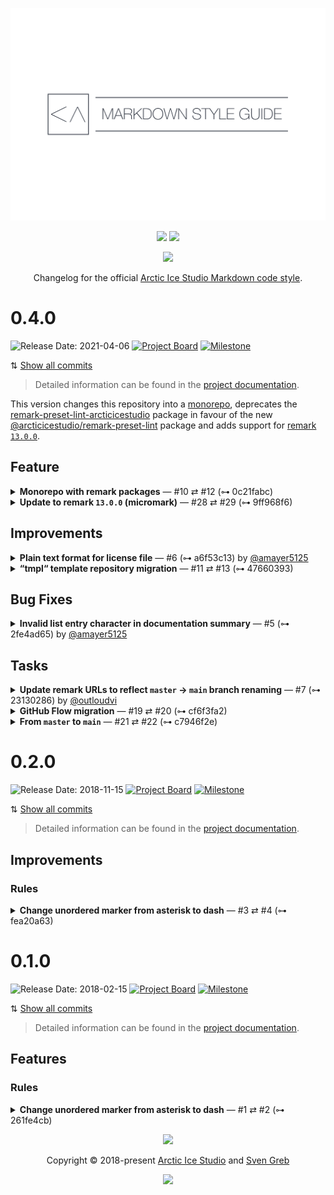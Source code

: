 <p align="center"><img src="https://raw.githubusercontent.com/arcticicestudio/styleguide-markdown/main/assets/images/repository-hero.svg?sanitize=true"/></p>

<p align="center"><a href="https://github.com/arcticicestudio/styleguide-markdown/releases/latest" target="_blank" rel="noreferrer"><img src="https://img.shields.io/github/release/arcticicestudio/styleguide-markdown.svg?style=flat-square&label=Release&logo=github&logoColor=eceff4&colorA=4c566a&colorB=88c0d0"/></a> <a href="https://arcticicestudio.github.io/styleguide-markdown" target="_blank" rel="noreferrer"><img src="https://img.shields.io/github/release/arcticicestudio/styleguide-markdown.svg?style=flat-square&label=Docs&logo=read-the-docs&logoColor=eceff4&colorA=4c566a&colorB=88c0d0"/></a></p>

<p align="center"><a href="https://www.npmjs.com/package/@arcticicestudio/remark-preset-lint" target="_blank" rel="noreferrer"><img src="https://img.shields.io/npm/v/@arcticicestudio/remark-preset-lint.svg?style=flat-square&label=@arcticicestudio/remark-preset-lint&logoColor=eceff4&colorA=4c566a&colorB=88c0d0&logo=data:image/svg+xml;base64,PHN2ZyB4bWxucz0iaHR0cDovL3d3dy53My5vcmcvMjAwMC9zdmciIHdpZHRoPSIxNiIgaGVpZ2h0PSIxNiI+PHBhdGggZmlsbD0iI2Q4ZGVlOSIgZD0iTTEyIDE0SDRhMiAyIDAgMCAxLTItMlY0YTIgMiAwIDAgMSAyLTJoOGEyIDIgMCAwIDEgMiAydjhhMiAyIDAgMCAxLTIgMnpNNCAzLjMzMkEuNjcuNjcgMCAwIDAgMy4zMzIgNHY4YzAgLjM2Ny4zLjY2OC42NjguNjY4aDhhLjY3LjY3IDAgMCAwIC42NjgtLjY2OFY0QS42Ny42NyAwIDAgMCAxMiAzLjMzMnptMCAwIi8+PHBhdGggZmlsbD0iI2Q4ZGVlOSIgZD0iTTggNmgyLjY2OHY2LjY2OEg4em0wIDAiLz48L3N2Zz4K"/></a></p>

<p align="center">Changelog for the official <a href="https://github.com/arcticicestudio/styleguide-markdown" target="_blank" rel="noreferrer">Arctic Ice Studio Markdown code style</a>.</p>

<!--lint disable no-duplicate-headings no-duplicate-headings-in-section-->

# 0.4.0

![Release Date: 2021-04-06](https://img.shields.io/static/v1?style=flat-square&label=Release%20Date&message=2021-04-06&colorA=4c566a&colorB=88c0d0) [![Project Board](https://img.shields.io/static/v1?style=flat-square&label=Project%20Board&message=0.4.0&logo=github&logoColor=eceff4&colorA=4c566a&colorB=88c0d0)](https://github.com/arcticicestudio/styleguide-markdown/projects/5) [![Milestone](https://img.shields.io/static/v1?style=flat-square&label=Milestone&message=0.4.0&logo=github&logoColor=eceff4&colorA=4c566a&colorB=88c0d0)](https://github.com/arcticicestudio/styleguide-markdown/milestone/3)

⇅ [Show all commits][gh-compare-tag-v0.2.0_v0.4.0]

> Detailed information can be found in the [project documentation][docs].

This version changes this repository into a [monorepo][trbdev-monorepo], deprecates the [remark-preset-lint-arcticicestudio][gh-arcticicestudio/remark-preset-lint-arcticicestudio] package in favour of the new [@arcticicestudio/remark-preset-lint][gh-tree-pkgs-@ais-remark-preset-lint] package and adds support for [remark `13.0.0`][gh-remarkjs/remark-rel-v13.0.0].

## Feature

<details>
<summary><strong>Monorepo with remark packages</strong> — #10 ⇄ #12 (⊶ 0c21fabc)</summary>

↠ Before this change this repository only contained the actual style guide documentation while specific projects that implement the guidelines for linters and code style analyzer lived in separate repositories. This was the best approach for modularity and a small and clear code base, but it increased the maintenance overhead by `1(n)` since changes to the development workflow or toolbox, general project documentations as well as dependency management required changes in every repository with dedicated tickets/issues and PRs. In particular, Node packages require frequent dependency management due to their fast development cycles to keep up-to-date with the latest package changes like (security) bug fixes.

This style guide was implemented by the [remark-preset-lint-arcticicestudio][gh-arcticicestudio/remark-preset-lint-arcticicestudio] Node package that lived in its own repository. The development workflow was clean using most of GitHub's awesome features like project boards, _codeowner_ assignments, issue & PR automation and so on, but changes often required multiple actions when packages depend on each other or they use the same development tooling and documentation standards.

### Monorepo Comparison

[Monorepos][trbdev-monorepo] are a fantastic way to manage such a project structure, but there are also some points that must be taken into account:

- **No more scoped code** — the developer experience with Git is slightly worse because commits can contains changes to multiple scopes of the code. Since there is only a “transparent separation” of code, that was previously located in a dedicated repository but is not aggregated into a parent (e.g. `packages`) with other modules, commits can now contain changes to multiple code scopes spread over the entire code base.
- **No more assignment of commits to single modules** — like described in the bullet point above, commit can contain changes to multiple modules, it is harder to detect which commit targeted a specific module.
- **Steeper learning curve for new contributors** — in a dedicated repository that only hosts a specific module it is easier for new developers to contribute to the project, but in a monorepo they might need to change code in multiple places within other modules or the root code/documentation of the entire project.
- **Uniform version number** — in order to keep conform to [SemVer][], the entire project must use a uniform version number. This means that a module that has not been changed since the last version must also be incremented in order to keep compatible with the other modules.
  Using different version numbers prefixed/suffixed with an individual version number **is a not an option**, **increases the maintenance overhead** and **and drastically reduces the project overview and quality**! This would result in multiple Git tags on the `main` branch as well as “empty” changelogs and release notes with placeholder logs that only refer to changes of other modules.

### Project Future

Even though a _monorepo_ required some special thoughts, it also comes with a lot of benefits and makes sense **for specific project modules that are slightly coupled** and where using dedicated repositories only increases the maintenance overhead **when changes must be reflected in multiple modules anyway**.

In order to reduce the maintenance overhead, the [remark-preset-lint-arcticicestudio][gh-arcticicestudio/remark-preset-lint-arcticicestudio] Node package has been migrated into this repository by adapting to [Yarn workspaces][yarn-docs-ws]. This simplifies the development tooling setup and allows to use a unified documentation base as well as a smoother development and testing workflow.

This change also implies that the root of the repository is the main package for the entire project setup including shared development dependencies, tools and documentations while the packages only contain specific configurations and (dev)dependencies.

### Scoped Packages

Before [remark-preset-lint-arcticicestudio][gh-arcticicestudio/remark-preset-lint-arcticicestudio] was not a [scoped package][npm-docs-scopes] but suffixed with `-arcticicestudio`. To simplify the naming and improving the usage of user/organization specific packages, it is now scoped to `@arcticicestudio` resulting in the new name `@arcticicestudio/remark-preset-lint`.
The currently released public version has been deprecated using the [`npm deprecate` command][npm-docs-cli-depr] where the provided message points out to migrate to the new scoped packages.

### Versioning

The style guide itself and all packages use a shared/fixed/locked version. This helps all packages to keep in sync and ensure the compatibility with the latest style guide version.

</details>

<details>
<summary><strong>Update to remark <code>13.0.0</code> (micromark)</strong> — #28 ⇄ #29 (⊶ 9ff968f6)</summary>

<p align="center"><img src="https://user-images.githubusercontent.com/7836623/113579731-fd719300-9624-11eb-886e-871189e61eb5.png" width="75%" /></p>
<!-- Source: https://raw.githubusercontent.com/remarkjs/remark/1f338e72/logo.svg?sanitize=true-->

↠ [remark 13.0.0][gh-remarkjs/remark-rel-v13.0.0] is a giant change for remark that replaced the 5+ year old internals with a new low-level parser called [micromark][gh-micromark/micromark]. It comes with 100% CommonMark (and GFM as an extension) compliance and is a good base for the future of remark and Markdown.

### Migration

This projects uses remark through the [remark-lint][gh-remarkjs/remark-lint] plugin, which introduced support for remark `13.0.0` in its [package version `8.0.0`][gh-remarkjs/remark-lint-rel-v8.0.0], and the [remark-cli][gh-remarkjs/remark] package, which comes with support for remark `13.0.0` in its [package version `9.0.0`][gh-remarkjs/remark-rel-remark-cli@9.0.0].

- **Updated `remark-cli`** — bumped minimum version from [`5.0.0` to `9.0.0`][gh-remarkjs/remark-comp-remark-cli@5.0.0_remark-cli@9.0.0]
- **Updated `remark-lint`** — bumped minimum version from [`6.0.1` to `8.0.0`][gh-remarkjs/remark-lint-comp-6.0.0_8.0.0]
- **Updated all `remark-lint-*` packages** — the [`@arcticicestudio/remark-preset-lint`][gh-tree-pkgs-@ais-remark-preset-lint] packages supports all `remark-lint-*` core rule packages whose minimum versions are now bumped to the major version that introduced support for remark `13.0.0`.
- **Added [`remark-gfm` plugin][gh-remarkjs/remark-gfm]** — the support for [GitHub Flavored Markdown][gfm] has been moved into the `remark-gfm` plugin.
- **Added [`remark-footnotes` plugin][gh-remarkjs/remark-footnotes]** — adds support for [Pandoc][] footnotes.
- **Validated the code base with new linter rules** — Run checks with updated packages afterwards to fix and improve results found by linters.

### Features

Because most package versions that are currently used were not up-to-date before, support for new features like core rules has also been added:

- **Support for [`remark-lint-no-duplicate-defined-urls`][gh-remarkjs/remark-lint-tree-pkgs-remark-lint-no-duplicate-defined-urls]** — the core rule warns when definitions define the same URL.
- **Support for [`remark-lint-no-unneeded-full-reference-image`][gh-remarkjs/remark-lint-tree-pkgs-remark-lint-no-unneeded-full-reference-image]** — the core rule warns when full reference images are used that could be collapsed.
- **Support for [`remark-lint-no-unneeded-full-reference-link`][gh-remarkjs/remark-lint-tree-pkgs-remark-lint-no-unneeded-full-reference-link]** — the core rule warns when full reference links are used that could be collapsed.

</details>

## Improvements

<details>
<summary><strong>Plain text format for license file</strong> — #6 (⊶ a6f53c13) by <a href="https://github.com/amayer5125" target="_blank" rel="noreferrer">@amayer5125</a></summary>

↠ Refactored the `LICENSE.md` file to use plain text instead of Markdown syntax and removed the `.md` file extension leaving the file named as `LICENSE`.
Therefore the linting ignore statements have also been removed as well as adjusting the actual text to match exactly the one of the [MIT license][choselic-mit].
This allows GitHub to display “MIT“ as the license instead of just showing a “View license“ placeholder text.

</details>

<details>
<summary><strong>“tmpl“ template repository migration</strong> — #11 ⇄ #13 (⊶ 47660393)</summary>

<p align="center"><img src="https://github.com/svengreb/tmpl/blob/main/assets/images/repository-hero.svg?raw=true"/></p>

↠ Migrated the project setup, structure and development workflow [from version 0.9.0][svengreb/tmpl-rl-v0.9.0] of the [“tmpl“ template repository][svengreb/tmpl].
Additionally specific assets like the repository hero image have been replaced and documentations like the _README_ and GitHub issue/PR templates adjusted.

</details>

## Bug Fixes

<details>
<summary><strong>Invalid list entry character in documentation summary</strong> — #5 (⊶ 2fe4ad65) by <a href="https://github.com/amayer5125" target="_blank" rel="noreferrer">@amayer5125</a></summary>

↠ Changed the invalid list entry character from `*` to `-` in the summary of the documentation to adhere to the style guide and fix failing CI builds.

</details>

## Tasks

<details>
<summary><strong>Update remark URLs to reflect <code>master</code> → <code>main</code> branch renaming</strong> — #7 (⊶ 23130286) by <a href="https://github.com/outloudvi" target="_blank" rel="noreferrer">@outloudvi</a></summary>

↠ Updated the default branch name from `master` to `main` which is a global change due to recent humanity movements. Also see #21 (or the entry in this version changelog) for more details about how this projects also adapted this change.

</details>

<details>
<summary><strong>GitHub Flow migration</strong> — #19 ⇄ #20 (⊶ cf6f3fa2)</summary>

<p align="center"><img src="https://user-images.githubusercontent.com/7836623/78555431-4e318e80-780d-11ea-8ff4-52f9a9a27682.png" /></p>

> Subtask of arcticicestudio/styleguide-git#9

↠ Adapted to [GitHub Flow][gh-guides-flow] like documented in detail in the main task issue arcticicestudio/styleguide-git#9.

</details>

<details>
<summary><strong>From <code>master</code> to <code>main</code></strong> — #21 ⇄ #22 (⊶ c7946f2e)</summary>

<p align="center"><img src="https://user-images.githubusercontent.com/7836623/113505556-d8572480-953f-11eb-8e72-2a7ba7387765.png" /></p>

> Subtask of arcticicestudio/styleguide-git#11

↠ Adapted to the [default branch renaming from `master` to `main`][gh-github/renaming] like documented in detail in the main task issue arcticicestudio/styleguide-git#11.

</details>

# 0.2.0

![Release Date: 2018-11-15](https://img.shields.io/static/v1?style=flat-square&label=Release%20Date&message=2018-11-15&colorA=4c566a&colorB=88c0d0) [![Project Board](https://img.shields.io/static/v1?style=flat-square&label=Project%20Board&message=0.2.0&logo=github&logoColor=eceff4&colorA=4c566a&colorB=88c0d0)](https://github.com/arcticicestudio/styleguide-markdown/projects/3) [![Milestone](https://img.shields.io/static/v1?style=flat-square&label=Milestone&message=0.2.0&logo=github&logoColor=eceff4&colorA=4c566a&colorB=88c0d0)](https://github.com/arcticicestudio/styleguide-markdown/milestone/2)

⇅ [Show all commits][gh-compare-tag-v0.1.0_v0.2.0]

> Detailed information can be found in the [project documentation][docs].

## Improvements

### Rules

<details>
<summary><strong>Change unordered marker from asterisk to dash</strong> — #3 ⇄ #4 (⊶ fea20a63)</summary>

↠ Changed [unordered list marker][docs-unordered-marker] from asterisk `*` to dash `-` because asterisks can be confused for bold/italic markers. This also aligns with the default format of Prettier.

</details>

# 0.1.0

![Release Date: 2018-02-15](https://img.shields.io/static/v1?style=flat-square&label=Release%20Date&message=2018-02-15&colorA=4c566a&colorB=88c0d0) [![Project Board](https://img.shields.io/static/v1?style=flat-square&label=Project%20Board&message=0.1.0&logo=github&logoColor=eceff4&colorA=4c566a&colorB=88c0d0)](https://github.com/arcticicestudio/styleguide-markdown/projects/2) [![Milestone](https://img.shields.io/static/v1?style=flat-square&label=Milestone&message=0.1.0&logo=github&logoColor=eceff4&colorA=4c566a&colorB=88c0d0)](https://github.com/arcticicestudio/styleguide-markdown/milestone/1)

⇅ [Show all commits][gh-compare-tag-init_v0.1.0]

> Detailed information can be found in the [project documentation][docs].

## Features

### Rules

<details>
<summary><strong>Change unordered marker from asterisk to dash</strong> — #1 ⇄ #2 (⊶ 261fe4cb)</summary>

↠ Added the initial style guide with the [comprehensive base rule set][docs-rules] with support for [GitHub Flavored Markdown][gfm] which is based on the [CommonMark][] specification.

</details>

<p align="center"><img src="https://raw.githubusercontent.com/arcticicestudio/nord-docs/develop/assets/images/nord/repository-footer-separator.svg?sanitize=true" /></p>

<p align="center">Copyright &copy; 2018-present <a href="https://www.arcticicestudio.com" target="_blank" rel="noreferrer">Arctic Ice Studio</a> and <a href="https://www.svengreb.de" target="_blank" rel="noreferrer">Sven Greb</a></p>

<p align="center"><a href="https://github.com/arcticicestudio/styleguide-markdown/blob/main/LICENSE" target="_blank" rel="noreferrer"><img src="https://img.shields.io/static/v1.svg?style=flat-square&label=License&message=MIT&logoColor=eceff4&logo=github&colorA=4c566a&colorB=88c0d0"/></a></p>

<!--
+------------------+
+ Formatting Notes +
+------------------+

The `<summary />` tag must be separated with a blank line from the actual item content paragraph,
otherwise Markdown elements are not parsed and rendered!

+------------------+
+ Symbol Reference +
+------------------+
↠ (U+21A0): Start of a log section description
— (U+2014): Separator between a log section title and the metadata
⇄ (U+21C4): Separator between a issue ID and pull request ID in a log metadata
⊶ (U+22B6): Icon prefix for the short commit SHA checksum in a log metadata
⇅ (U+21C5): Icon prefix for the link of the Git commit history comparison on GitHub
-->

<!--lint disable final-definition-->

<!-- Shared -->

[docs]: https://arcticicestudio.github.io/styleguide-markdown
[gfm]: https://github.github.com/gfm

<!-- v0.1.0 -->

[commonmark]: http://commonmark.org
[docs-rules]: https://arcticicestudio.github.io/styleguide-markdown/rules/index.html
[gh-compare-tag-init_v0.1.0]: https://github.com/arcticicestudio/styleguide-markdown/compare/e894a349...v0.1.0

<!-- v0.2.0 -->

[docs-unordered-marker]: https://arcticicestudio.github.io/styleguide-markdown/rules/lists.html#unordered-marker
[gh-compare-tag-v0.1.0_v0.2.0]: https://github.com/arcticicestudio/styleguide-markdown/compare/v0.1.0...v0.2.0

<!-- v0.4.0 -->

[choselic-mit]: https://choosealicense.com/licenses/mit
[gh-arcticicestudio/remark-preset-lint-arcticicestudio]: https://github.com/arcticicestudio/remark-preset-lint-arcticicestudio
[gh-compare-tag-v0.2.0_v0.4.0]: https://github.com/arcticicestudio/styleguide-markdown/compare/v0.2.0...v0.4.0
[gh-github/renaming]: https://github.com/github/renaming
[gh-guides-flow]: https://guides.github.com/introduction/flow
[gh-micromark/micromark]: https://github.com/micromark/micromark
[gh-remarkjs/remark-comp-remark-cli@5.0.0_remark-cli@9.0.0]: https://github.com/remarkjs/remark/compare/remark-cli@5.0.0...remark-cli@9.0.0
[gh-remarkjs/remark-footnotes]: https://github.com/remarkjs/remark-footnotes
[gh-remarkjs/remark-gfm]: https://github.com/remarkjs/remark-gfm
[gh-remarkjs/remark-lint-comp-6.0.0_8.0.0]: https://github.com/remarkjs/remark-lint/compare/6.0.0...8.0.0
[gh-remarkjs/remark-lint-rel-v8.0.0]: https://github.com/remarkjs/remark-lint/releases/tag/8.0.0
[gh-remarkjs/remark-lint-tree-pkgs-remark-lint-no-duplicate-defined-urls]: https://github.com/remarkjs/remark-lint/tree/main/packages/remark-lint-no-duplicate-defined-urls
[gh-remarkjs/remark-lint-tree-pkgs-remark-lint-no-unneeded-full-reference-image]: https://github.com/remarkjs/remark-lint/tree/main/packages/remark-lint-no-unneeded-full-reference-image
[gh-remarkjs/remark-lint-tree-pkgs-remark-lint-no-unneeded-full-reference-link]: https://github.com/remarkjs/remark-lint/tree/main/packages/remark-lint-no-unneeded-full-reference-link
[gh-remarkjs/remark-lint]: https://github.com/remarkjs/remark-lint
[gh-remarkjs/remark-rel-remark-cli@9.0.0]: https://github.com/remarkjs/remark/releases/tag/remark-cli%409.0.0
[gh-remarkjs/remark-rel-v13.0.0]: https://github.com/remarkjs/remark/releases/tag/13.0.0
[gh-remarkjs/remark]: https://github.com/remarkjs/remark
[gh-tree-pkgs-@ais-remark-preset-lint]: https://github.com/arcticicestudio/styleguide-markdown/tree/main/packages/%40arcticicestudio/remark-preset-lint
[npm-docs-cli-depr]: https://docs.npmjs.com/cli/deprecate
[npm-docs-scopes]: https://docs.npmjs.com/about-scopes
[pandoc]: https://pandoc.org
[semver]: https://semver.org
[svengreb/tmpl-rl-v0.9.0]: https://github.com/svengreb/tmpl/releases/tag/v0.9.0
[svengreb/tmpl]: https://github.com/svengreb/tmpl
[trbdev-monorepo]: https://trunkbaseddevelopment.com/monorepos
[yarn-docs-ws]: https://yarnpkg.com/en/docs/workspaces
